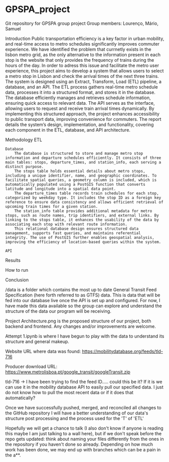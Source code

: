 # GPSPA_project 
Git repository for GPSPA group project
Group members: Lourenço, Mário, Samuel

Introduction
    Public transportation efficiency is a key factor in urban mobility, and real-time access to metro schedules significantly improves commuter experience. We have identified the problem that currnetly exists in the lisbon metro grid, as the only alternative to the information present in each stop is the website that only provides the frequency of trains during the hours of the day. In order to adress this issue and facilitate the metro user experience, this project aims to develop a system that allows users to select a metro stop in Lisbon and check the arrival times of the next three trains.
    The system is designed using an Extract, Transform, Load (ETL) pipeline, a database, and an API. The ETL process gathers real-time metro schedule data, processes it into a structured format, and stores it in the database. The database efficiently manages and retrieves schedule information, ensuring quick access to relevant data. The API serves as the interface, allowing users to request and receive train arrival times dynamically.
    By implementing this structured approach, the project enhances accessibility to public transport data, improving convenience for commuters. The report details the system’s design, implementation, and functionality, covering each component in the ETL, database, and API architecture.

Methodology
    ETL
    
    Database
        The database is structured to store and manage metro stop information and departure schedules efficiently. It consists of three main tables: stops, departure_times, and station_info, each serving a distinct purpose.
        The stops table holds essential details about metro stops, including a unique identifier, name, and geographic coordinates. To facilitate spatial queries, a geometry column is included, which is automatically populated using a PostGIS function that converts latitude and longitude into a spatial data point.
        The departure_times table records train schedules for each stop, categorized by weekday type. It includes the stop ID as a foreign key reference to ensure data consistency and allows efficient retrieval of upcoming train times for a given station.
        The station_info table provides additional metadata for metro stops, such as route names, trip identifiers, and external links. By linking to the stops table, it enhances the usability of the data by associating each stop with relevant route information.
        This relational database design ensures structured data management, supports fast queries, and maintains referential integrity. The use of PostGIS further enables geospatial analysis, improving the efficiency of location-based queries within the system.

    API

Results

How to run 

Conclusion


/data is a folder which contains the most up to date General Transit Feed Specification (here forth referred to as GTFS) data. This is data that will be fed into our database live once the API is set up and configured. For now, I have made this data available so the group can explore and understand the structure of the data our program will be receiving. 

Project Architecture.png is the proposed structure of our project, both backend and frontend. Any changes and/or improvements are welcome.

Attempt 1.ipynb is where I have begun to play with the data to understand its structure and general makeup. 

Website URL where data was found: https://mobilitydatabase.org/feeds/tld-716

Producer download URL: https://www.metrolisboa.pt/google_transit/googleTransit.zip

tld-716 -> I have been trying to find the feed ID..... could this be it? If it is we can use it in the mobility database API to easily pull our specified data. I just do not know how to pull the most recent data or if it does that automatically?

Once we have successfully pushed, merged, and reconciled all changes to the GitHub repository I will have a better understanding of our data's structure post processing and the process used for the 'T' of 'ETL' 

Hopefully we will get a chance to talk (I also don't know if anyone is reading this maybe I am just talking to a wall here), but if we don't speak before the repo gets updated: think about naming your files differently from the ones in the repository if you haven't done so already. Depending on how much work has been done, we may end up with branches which can be a pain in the a**. 
